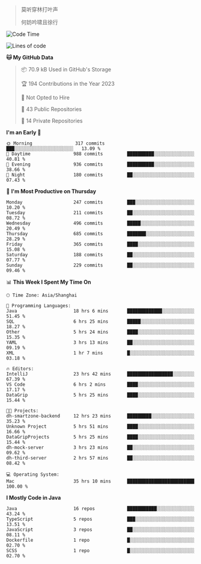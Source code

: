 > 莫听穿林打叶声
> 
> 何妨吟啸且徐行

<!-- ![Github Stats](https://github-readme-stats.vercel.app/api?username=catch6&count_private=true&show_icons=true&theme=gruvbox) -->

<!-- ![Top Langs](https://github-readme-stats.vercel.app/api/top-langs/?username=catch6&layout=compact) -->

<!--START_SECTION:waka-->
![Code Time](http://img.shields.io/badge/Code%20Time-218%20hrs%2034%20mins-blue)

![Lines of code](https://img.shields.io/badge/From%20Hello%20World%20I%27ve%20Written-9.3%20million%20lines%20of%20code-blue)

**🐱 My GitHub Data** 

> 📦 70.9 kB Used in GitHub's Storage 
 > 
> 🏆 194 Contributions in the Year 2023
 > 
> 🚫 Not Opted to Hire
 > 
> 📜 43 Public Repositories 
 > 
> 🔑 14 Private Repositories 
 > 
**I'm an Early 🐤** 

```text
🌞 Morning                317 commits         ███░░░░░░░░░░░░░░░░░░░░░░   13.09 % 
🌆 Daytime                988 commits         ██████████░░░░░░░░░░░░░░░   40.81 % 
🌃 Evening                936 commits         ██████████░░░░░░░░░░░░░░░   38.66 % 
🌙 Night                  180 commits         ██░░░░░░░░░░░░░░░░░░░░░░░   07.43 % 
```
📅 **I'm Most Productive on Thursday** 

```text
Monday                   247 commits         ███░░░░░░░░░░░░░░░░░░░░░░   10.20 % 
Tuesday                  211 commits         ██░░░░░░░░░░░░░░░░░░░░░░░   08.72 % 
Wednesday                496 commits         █████░░░░░░░░░░░░░░░░░░░░   20.49 % 
Thursday                 685 commits         ███████░░░░░░░░░░░░░░░░░░   28.29 % 
Friday                   365 commits         ████░░░░░░░░░░░░░░░░░░░░░   15.08 % 
Saturday                 188 commits         ██░░░░░░░░░░░░░░░░░░░░░░░   07.77 % 
Sunday                   229 commits         ██░░░░░░░░░░░░░░░░░░░░░░░   09.46 % 
```


📊 **This Week I Spent My Time On** 

```text
🕑︎ Time Zone: Asia/Shanghai

💬 Programming Languages: 
Java                     18 hrs 6 mins       █████████████░░░░░░░░░░░░   51.45 % 
SQL                      6 hrs 25 mins       █████░░░░░░░░░░░░░░░░░░░░   18.27 % 
Other                    5 hrs 24 mins       ████░░░░░░░░░░░░░░░░░░░░░   15.35 % 
YAML                     3 hrs 13 mins       ██░░░░░░░░░░░░░░░░░░░░░░░   09.19 % 
XML                      1 hr 7 mins         █░░░░░░░░░░░░░░░░░░░░░░░░   03.18 % 

🔥 Editors: 
IntelliJ                 23 hrs 42 mins      █████████████████░░░░░░░░   67.39 % 
VS Code                  6 hrs 2 mins        ████░░░░░░░░░░░░░░░░░░░░░   17.17 % 
DataGrip                 5 hrs 25 mins       ████░░░░░░░░░░░░░░░░░░░░░   15.44 % 

🐱‍💻 Projects: 
dh-smartzone-backend     12 hrs 23 mins      █████████░░░░░░░░░░░░░░░░   35.23 % 
Unknown Project          5 hrs 51 mins       ████░░░░░░░░░░░░░░░░░░░░░   16.66 % 
DataGripProjects         5 hrs 25 mins       ████░░░░░░░░░░░░░░░░░░░░░   15.44 % 
dh-mock-server           3 hrs 23 mins       ██░░░░░░░░░░░░░░░░░░░░░░░   09.62 % 
dh-third-server          2 hrs 57 mins       ██░░░░░░░░░░░░░░░░░░░░░░░   08.42 % 

💻 Operating System: 
Mac                      35 hrs 10 mins      █████████████████████████   100.00 % 
```

**I Mostly Code in Java** 

```text
Java                     16 repos            ███████████░░░░░░░░░░░░░░   43.24 % 
TypeScript               5 repos             ███░░░░░░░░░░░░░░░░░░░░░░   13.51 % 
JavaScript               3 repos             ██░░░░░░░░░░░░░░░░░░░░░░░   08.11 % 
Dockerfile               1 repo              █░░░░░░░░░░░░░░░░░░░░░░░░   02.70 % 
SCSS                     1 repo              █░░░░░░░░░░░░░░░░░░░░░░░░   02.70 % 
```




<!--END_SECTION:waka-->
